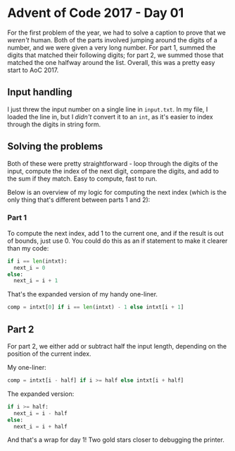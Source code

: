 # Advent of Code 2017 - Day 01
For the first problem of the year, we had to solve a caption to prove that we *weren't* human. Both of the parts involved jumping around the digits of a number, and we were given a very long number. For part 1, summed the digits that matched their following digits; for part 2, we summed those that matched the one halfway around the list. Overall, this was a pretty easy start to AoC 2017.

## Input handling
I just threw the input number on a single line in `input.txt`. In my file, I loaded the line in, but I *didn't* convert it to an `int`, as it's easier to index through the digits in string form.

## Solving the problems
Both of these were pretty straightforward - loop through the digits of the input, compute the index of the next digit, compare the digits, and add to the sum if they match. Easy to compute, fast to run.

Below is an overview of my logic for computing the next index (which is the only thing that's different between parts 1 and 2):

### Part 1
To compute the next index, add 1 to the current one, and if the result is out of bounds, just use 0. You could do this as an if statement to make it clearer than my code:

```Python
if i == len(intxt):
  next_i = 0
else:
  next_i = i + 1
```

That's the expanded version of my handy one-liner.

```Python
comp = intxt[0] if i == len(intxt) - 1 else intxt[i + 1]
```

## Part 2
For part 2, we either add or subtract half the input length, depending on the position of the current index.

My one-liner:
```Python
comp = intxt[i - half] if i >= half else intxt[i + half]
```

The expanded version:
```Python
if i >= half:
  next_i = i - half
else:
  next_i = i + half
```

And that's a wrap for day 1! Two gold stars closer to debugging the printer.
